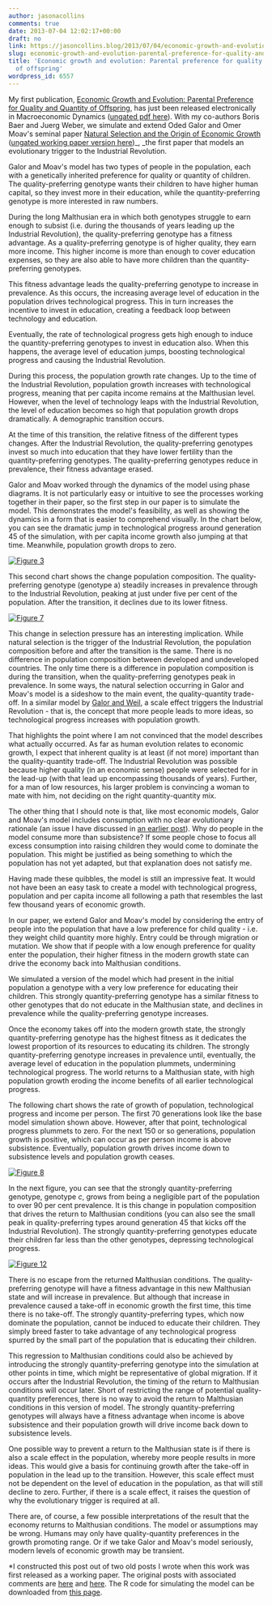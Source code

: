 ```yaml
---
author: jasonacollins
comments: true
date: 2013-07-04 12:02:17+00:00
draft: no
link: https://jasoncollins.blog/2013/07/04/economic-growth-and-evolution-parental-preference-for-quality-and-quantity-of-offspring/
slug: economic-growth-and-evolution-parental-preference-for-quality-and-quantity-of-offspring
title: 'Economic growth and evolution: Parental preference for quality and quantity
  of offspring'
wordpress_id: 6557
---
```


My first publication, [Economic Growth and Evolution: Parental Preference for Quality and Quantity of Offspring](http://dx.doi.org/10.1017/S1365100513000163), has just been released electronically in Macroeconomic Dynamics ([ungated pdf here](https://jasonallancollins.files.wordpress.com/2013/07/collins-baer-weber-2013-economic-growth-and-evolution-parental-preference-for-quality-and-quantity-of-offspring.pdf)). With my co-authors Boris Baer and Juerg Weber, we simulate and extend Oded Galor and Omer Moav's seminal paper [Natural Selection and the Origin of Economic Growth](http://qje.oxfordjournals.org/content/117/4/1133.short) ([ungated working paper version here](http://papers.ssrn.com/sol3/papers.cfm?abstract_id=246300))_, _the first paper that models an evolutionary trigger to the Industrial Revolution.

Galor and Moav's model has two types of people in the population, each with a genetically inherited preference for quality or quantity of children. The quality-preferring genotype wants their children to have higher human capital, so they invest more in their education, while the quantity-preferring genotype is more interested in raw numbers.

During the long Malthusian era in which both genotypes struggle to earn enough to subsist (i.e. during the thousands of years leading up the Industrial Revolution), the quality-preferring genotype has a fitness advantage. As a quality-preferring genotype is of higher quality, they earn more income. This higher income is more than enough to cover education expenses, so they are also able to have more children than the quantity-preferring genotypes.

This fitness advantage leads the quality-preferring genotype to increase in prevalence. As this occurs, the increasing average level of education in the population drives technological progress. This in turn increases the incentive to invest in education, creating a feedback loop between technology and education.

Eventually, the rate of technological progress gets high enough to induce the quantity-preferring genotypes to invest in education also. When this happens, the average level of education jumps, boosting technological progress and causing the Industrial Revolution.

During this process, the population growth rate changes. Up to the time of the Industrial Revolution, population growth increases with technological progress, meaning that per capita income remains at the Malthusian level. However, when the level of technology leaps with the Industrial Revolution, the level of education becomes so high that population growth drops dramatically. A demographic transition occurs.

At the time of this transition, the relative fitness of the different types changes. After the Industrial Revolution, the quality-preferring genotypes invest so much into education that they have lower fertility than the quantity-preferring genotypes. The quality-preferring genotypes reduce in prevalence, their fitness advantage erased.

Galor and Moav worked through the dynamics of the model using phase diagrams. It is not particularly easy or intuitive to see the processes working together in their paper, so the first step in our paper is to simulate the model. This demonstrates the model's feasibility, as well as showing the dynamics in a form that is easier to comprehend visually. In the chart below, you can see the dramatic jump in technological progress around generation 45 of the simulation, with per capita income growth also jumping at that time. Meanwhile, population growth drops to zero.

[![Figure 3](https://jasonallancollins.files.wordpress.com/2013/07/figure-3.jpg)](https://jasonallancollins.files.wordpress.com/2013/07/figure-3.jpg)

This second chart shows the change population composition. The quality-preferring genotype (genotype a) steadily increases in prevalence through to the Industrial Revolution, peaking at just under five per cent of the population. After the transition, it declines due to its lower fitness.

[![Figure 7](https://jasonallancollins.files.wordpress.com/2013/07/figure-7.jpg)](https://jasonallancollins.files.wordpress.com/2013/07/figure-7.jpg)

This change in selection pressure has an interesting implication. While natural selection is the trigger of the Industrial Revolution, the population composition before and after the transition is the same. There is no difference in population composition between developed and undeveloped countries. The only time there is a difference in population composition is during the transition, when the quality-preferring genotypes peak in prevalence. In some ways, the natural selection occurring in Galor and Moav's model is a sideshow to the main event, the quality-quantity trade-off. In a similar model by [Galor and Weil](http://www.jstor.org/stable/117309), a scale effect triggers the Industrial Revolution - that is, the concept that more people leads to more ideas, so technological progress increases with population growth.

That highlights the point where I am not convinced that the model describes what actually occurred. As far as human evolution relates to economic growth, I expect that inherent quality is at least (if not more) important than the quality-quantity trade-off. The Industrial Revolution was possible because higher quality (in an economic sense) people were selected for in the lead-up (with that lead up encompassing thousands of years). Further, for a man of low resources, his larger problem is convincing a woman to mate with him, not deciding on the right quantity-quantity mix.

The other thing that I should note is that, like most economic models, Galor and Moav's model includes consumption with no clear evolutionary rationale (an issue I have discussed in [an earlier post](../2011/04/consumption-and-fitness/)). Why do people in the model consume more than subsistence? If some people chose to focus all excess consumption into raising children they would come to dominate the population. This might be justified as being something to which the population has not yet adapted, but that explanation does not satisfy me.

Having made these quibbles, the model is still an impressive feat. It would not have been an easy task to create a model with technological progress, population and per capita income all following a path that resembles the last few thousand years of economic growth.

In our paper, we extend Galor and Moav's model by considering the entry of people into the population that have a low preference for child quality - i.e. they weight child quantity more highly. Entry could be through migration or mutation. We show that if people with a low enough preference for quality enter the population, their higher fitness in the modern growth state can drive the economy back into Malthusian conditions.

We simulated a version of the model which had present in the initial population a genotype with a very low preference for educating their children. This strongly quantity-preferring genotype has a similar fitness to other genotypes that do not educate in the Malthusian state, and declines in prevalence while the quality-preferring genotype increases.

Once the economy takes off into the modern growth state, the strongly quantity-preferring genotype has the highest fitness as it dedicates the lowest proportion of its resources to educating its children. The strongly quantity-preferring genotype increases in prevalence until, eventually, the average level of education in the population plummets, undermining technological progress. The world returns to a Malthusian state, with high population growth eroding the income benefits of all earlier technological progress.

The following chart shows the rate of growth of population, technological progress and income per person. The first 70 generations look like the base model simulation shown above. However, after that point, technological progress plummets to zero. For the next 150 or so generations, population growth is positive, which can occur as per person income is above subsistence. Eventually, population growth drives income down to subsistence levels and population growth ceases.

[![Figure 8](https://jasonallancollins.files.wordpress.com/2013/07/figure-8.jpg)](https://jasonallancollins.files.wordpress.com/2013/07/figure-8.jpg)

In the next figure, you can see that the strongly quantity-preferring genotype, genotype _c_, grows from being a negligible part of the population to over 90 per cent prevalence. It is this change in population composition that drives the return to Malthusian conditions (you can also see the small peak in quality-preferring types around generation 45 that kicks off the Industrial Revolution). The strongly quantity-preferring genotypes educate their children far less than the other genotypes, depressing technological progress.

[![Figure 12](https://jasonallancollins.files.wordpress.com/2013/07/figure-12.jpg)](https://jasonallancollins.files.wordpress.com/2013/07/figure-12.jpg)

There is no escape from the returned Malthusian conditions. The quality-preferring genotype will have a fitness advantage in this new Malthusian state and will increase in prevalence. But although that increase in prevalence caused a take-off in economic growth the first time, this time there is no take-off. The strongly quantity-preferring types, which now dominate the population, cannot be induced to educate their children. They simply breed faster to take advantage of any technological progress spurred by the small part of the population that is educating their children.

This regression to Malthusian conditions could also be achieved by introducing the strongly quantity-preferring genotype into the simulation at other points in time, which might be representative of global migration. If it occurs after the Industrial Revolution, the timing of the return to Malthusian conditions will occur later. Short of restricting the range of potential quality-quantity preferences, there is no way to avoid the return to Malthusian conditions in this version of model. The strongly quantity-preferring genotypes will always have a fitness advantage when income is above subsistence and their population growth will drive income back down to subsistence levels.

One possible way to prevent a return to the Malthusian state is if there is also a scale effect in the population, whereby more people results in more ideas. This would give a basis for continuing growth after the take-off in population in the lead up to the transition. However, this scale effect must not be dependent on the level of education in the population, as that will still decline to zero. Further, if there is a scale effect, it raises the question of why the evolutionary trigger is required at all.

There are, of course, a few possible interpretations of the result that the economy returns to Malthusian conditions. The model or assumptions may be wrong. Humans may only have quality-quantity preferences in the growth promoting range. Or if we take Galor and Moav's model seriously, modern levels of economic growth may be transient.

*I constructed this post out of two old posts I wrote when this work was first released as a working paper. The original posts with associated comments are [here](https://jasoncollins.blog/2011/06/natural-selection-and-the-collapse-of-economic-growth/) and [here](https://jasoncollins.blog/2011/06/natural-selection-and-the-collapse-of-economic-growth/). The R code for simulating the model can be downloaded from [this page](https://jasoncollins.blog/downloads/).
